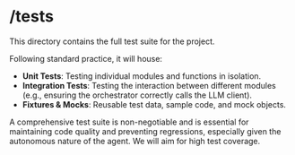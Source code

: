 # /tests

This directory contains the full test suite for the project.

Following standard practice, it will house:
-   **Unit Tests**: Testing individual modules and functions in isolation.
-   **Integration Tests**: Testing the interaction between different modules (e.g., ensuring the orchestrator correctly calls the LLM client).
-   **Fixtures & Mocks**: Reusable test data, sample code, and mock objects.

A comprehensive test suite is non-negotiable and is essential for maintaining code quality and preventing regressions, especially given the autonomous nature of the agent. We will aim for high test coverage. 